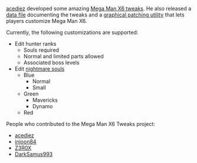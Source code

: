 [acediez] developed some amazing [Mega Man X6 tweaks].
He also released a [data file] documenting the tweaks
and a [graphical patching utility] that lets players customize Mega Man X6.

Currently, the following customizations are supported:

 - Edit hunter ranks
   - Souls required
   - Normal and limited parts allowed
   - Associated boss levels
 - Edit [nightmare souls]
   - Blue
     - Normal
     - Small
   - Green
     - Mavericks
     - Dynamo
   - Red

People who contributed to the Mega Man X6 Tweaks project:

 - [acediez]
 - [injoon84]
 - [Z3R0X]
 - [DarkSamus993]

[acediez]: http://www.romhacking.net/forum/index.php?action=profile;u=67963
[Mega Man X6 tweaks]: http://www.romhacking.net/forum/index.php?topic=26507
[data file]: http://www.romhacking.net/documents/780/
[graphical patching utility]: http://www.romhacking.net/utilities/1414/

[nightmare souls]: http://megaman.wikia.com/wiki/Nightmare_Phenomenon#Nightmare_Souls

[injoon84]: http://www.romhacking.net/forum/index.php?action=profile;u=18044
[Z3R0X]: http://www.romhacking.net/forum/index.php?action=profile;u=21225
[DarkSamus993]: http://www.romhacking.net/forum/index.php?action=profile;u=23766
